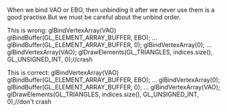 When we bind VAO or EBO, then unbinding it after we never use them is a good practise.But we must be careful about the unbind order.

This is wrong:
  glBindVertexArray(VAO)
glBindBuffer(GL_ELEMENT_ARRAY_BUFFER, EBO);
...
glBindBuffer(GL_ELEMENT_ARRAY_BUFFER, 0);
glBindVertexArray(0);
...
glBindVertexArray(VAO);
glDrawElements(GL_TRIANGLES, indices.size(), GL_UNSIGNED_INT, 0);//crash

This is correct:
glBindVertexArray(VAO)
glBindBuffer(GL_ELEMENT_ARRAY_BUFFER, EBO);
...
glBindVertexArray(0);
glBindBuffer(GL_ELEMENT_ARRAY_BUFFER, 0);
...
glBindVertexArray(VAO);
glDrawElements(GL_TRIANGLES, indices.size(), GL_UNSIGNED_INT, 0);//don't crash
